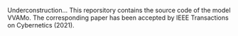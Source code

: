 Underconstruction...
This reporsitory contains the source code of the model VVAMo. The corresponding paper has been accepted by IEEE Transactions on Cybernetics (2021).
